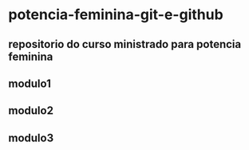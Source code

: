 # potencia-feminina-git-e-github
## repositorio do curso ministrado para potencia feminina


## modulo1
## modulo2
## modulo3

